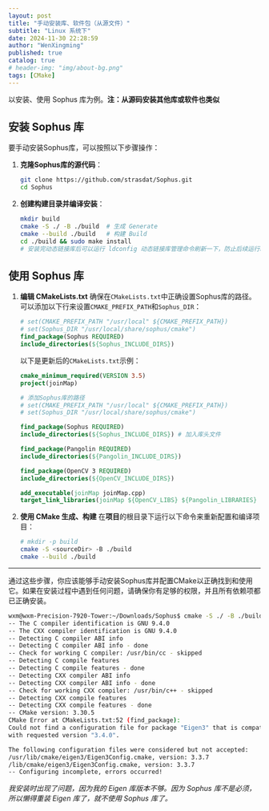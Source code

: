 ```yaml
---
layout: post
title: "手动安装库、软件包（从源文件）"
subtitle: "Linux 系统下"
date: 2024-11-30 22:28:59
author: "WenXingming"
published: true
catalog: true
# header-img: "img/about-bg.png"
tags: [CMake]
---
```


以安装、使用 Sophus 库为例。**注：从源码安装其他库或软件也类似**

## 安装 Sophus 库

要手动安装Sophus库，可以按照以下步骤操作：

1. **克隆Sophus库的源代码**：
    ```sh
    git clone https://github.com/strasdat/Sophus.git
    cd Sophus
    ```

2. **创建构建目录并编译安装**：
    ```sh
    mkdir build
    cmake -S ./ -B ./build  # 生成 Generate
    cmake --build ./build   # 构建 Build
    cd ./build && sudo make install
    # 安装完动态链接库后可以运行 ldconfig 动态链接库管理命令刷新一下，防止后续运行时动态链接不上
    ```

## 使用 Sophus 库

1. **编辑 CMakeLists.txt**
    确保在`CMakeLists.txt`中正确设置Sophus库的路径。可以添加以下行来设置`CMAKE_PREFIX_PATH`和`Sophus_DIR`：
    ```cmake
    # set(CMAKE_PREFIX_PATH "/usr/local" ${CMAKE_PREFIX_PATH})
    # set(Sophus_DIR "/usr/local/share/sophus/cmake")
    find_package(Sophus REQUIRED)
    include_directories(${Sophus_INCLUDE_DIRS})
    ```

    以下是更新后的`CMakeLists.txt`示例：
    ```cmake
    cmake_minimum_required(VERSION 3.5)
    project(joinMap)

    # 添加Sophus库的路径
    # set(CMAKE_PREFIX_PATH "/usr/local" ${CMAKE_PREFIX_PATH})
    # set(Sophus_DIR "/usr/local/share/sophus/cmake")

    find_package(Sophus REQUIRED)
    include_directories(${Sophus_INCLUDE_DIRS}) # 加入库头文件

    find_package(Pangolin REQUIRED)
    include_directories(${Pangolin_INCLUDE_DIRS})

    find_package(OpenCV 3 REQUIRED)
    include_directories(${OpenCV_INCLUDE_DIRS})

    add_executable(joinMap joinMap.cpp)
    target_link_libraries(joinMap ${OpenCV_LIBS} ${Pangolin_LIBRARIES} ${Sophus_LIBRARIES})
    ```

2. **使用 CMake 生成、构建**
    在**项目**的根目录下运行以下命令来重新配置和编译项目：
    ```sh
    # mkdir -p build
    cmake -S <sourceDir> -B ./build
    cmake --build ./build
    ```

-----

通过这些步骤，你应该能够手动安装Sophus库并配置CMake以正确找到和使用它。如果在安装过程中遇到任何问题，请确保你有足够的权限，并且所有依赖项都已正确安装。

```bash
wxm@wxm-Precision-7920-Tower:~/Downloads/Sophus$ cmake -S ./ -B ./build
-- The C compiler identification is GNU 9.4.0
-- The CXX compiler identification is GNU 9.4.0
-- Detecting C compiler ABI info
-- Detecting C compiler ABI info - done
-- Check for working C compiler: /usr/bin/cc - skipped
-- Detecting C compile features
-- Detecting C compile features - done
-- Detecting CXX compiler ABI info
-- Detecting CXX compiler ABI info - done
-- Check for working CXX compiler: /usr/bin/c++ - skipped
-- Detecting CXX compile features
-- Detecting CXX compile features - done
-- CMake version: 3.30.5
CMake Error at CMakeLists.txt:52 (find_package):
Could not find a configuration file for package "Eigen3" that is compatible
with requested version "3.4.0".

The following configuration files were considered but not accepted:
/usr/lib/cmake/eigen3/Eigen3Config.cmake, version: 3.3.7
/lib/cmake/eigen3/Eigen3Config.cmake, version: 3.3.7
-- Configuring incomplete, errors occurred!
```

*我安装时出现了问题，因为我的 Eigen 库版本不够。因为 Sophus 库不是必须，所以懒得重装 Eigen 库了，就不使用 Sophus 库了。*

